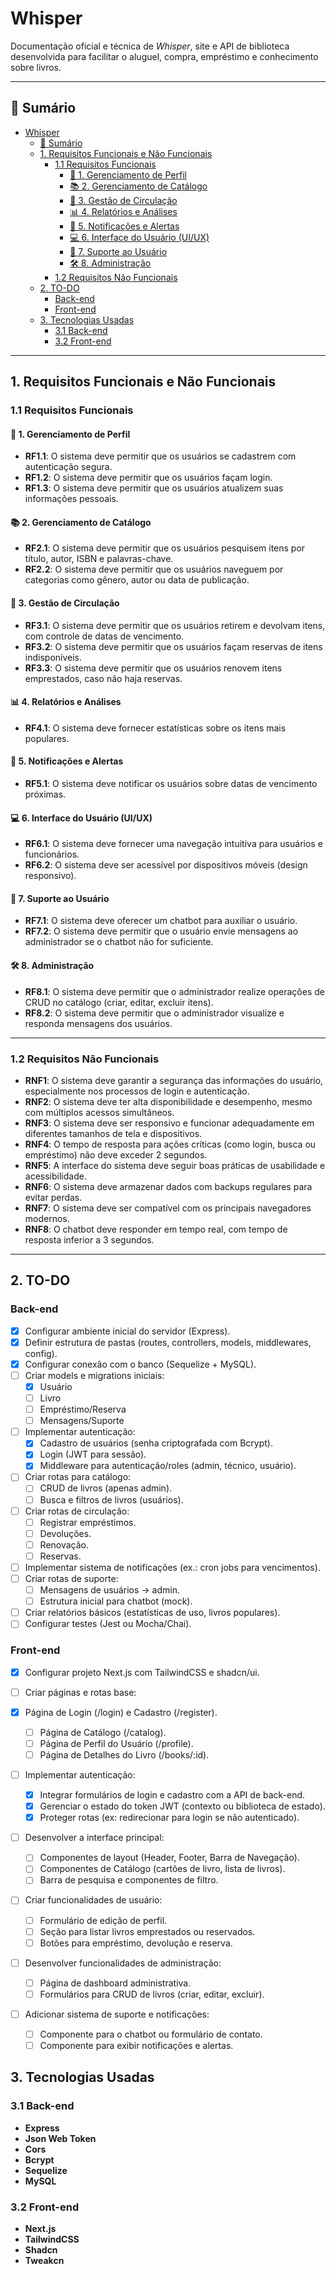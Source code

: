 # Whisper

Documentação oficial e técnica de _Whisper_, site e API de biblioteca desenvolvida para facilitar o aluguel, compra, empréstimo e conhecimento sobre livros.

---

## 📑 Sumário

- [Whisper](#whisper)
  - [📑 Sumário](#-sumário)
  - [1. Requisitos Funcionais e Não Funcionais](#1-requisitos-funcionais-e-não-funcionais)
    - [1.1 Requisitos Funcionais](#11-requisitos-funcionais)
      - [🔐 1. Gerenciamento de Perfil](#-1-gerenciamento-de-perfil)
      - [📚 2. Gerenciamento de Catálogo](#-2-gerenciamento-de-catálogo)
      - [🔄 3. Gestão de Circulação](#-3-gestão-de-circulação)
      - [📊 4. Relatórios e Análises](#-4-relatórios-e-análises)
      - [🔔 5. Notificações e Alertas](#-5-notificações-e-alertas)
      - [💻 6. Interface do Usuário (UI/UX)](#-6-interface-do-usuário-uiux)
      - [🤖 7. Suporte ao Usuário](#-7-suporte-ao-usuário)
      - [🛠️ 8. Administração](#️-8-administração)
    - [1.2 Requisitos Não Funcionais](#12-requisitos-não-funcionais)
  - [2. TO-DO](#2-to-do)
    - [Back-end](#back-end)
    - [Front-end](#front-end)
  - [3. Tecnologias Usadas](#3-tecnologias-usadas)
    - [3.1 Back-end](#31-back-end)
    - [3.2 Front-end](#32-front-end)

---

## 1. Requisitos Funcionais e Não Funcionais

### 1.1 Requisitos Funcionais

#### 🔐 1. Gerenciamento de Perfil

- **RF1.1**: O sistema deve permitir que os usuários se cadastrem com autenticação segura.  
- **RF1.2**: O sistema deve permitir que os usuários façam login.  
- **RF1.3**: O sistema deve permitir que os usuários atualizem suas informações pessoais.  

#### 📚 2. Gerenciamento de Catálogo

- **RF2.1**: O sistema deve permitir que os usuários pesquisem itens por título, autor, ISBN e palavras-chave.  
- **RF2.2**: O sistema deve permitir que os usuários naveguem por categorias como gênero, autor ou data de publicação.  

#### 🔄 3. Gestão de Circulação

- **RF3.1**: O sistema deve permitir que os usuários retirem e devolvam itens, com controle de datas de vencimento.  
- **RF3.2**: O sistema deve permitir que os usuários façam reservas de itens indisponíveis.  
- **RF3.3**: O sistema deve permitir que os usuários renovem itens emprestados, caso não haja reservas.  

#### 📊 4. Relatórios e Análises

- **RF4.1**: O sistema deve fornecer estatísticas sobre os itens mais populares.  

#### 🔔 5. Notificações e Alertas

- **RF5.1**: O sistema deve notificar os usuários sobre datas de vencimento próximas.  

#### 💻 6. Interface do Usuário (UI/UX)

- **RF6.1**: O sistema deve fornecer uma navegação intuitiva para usuários e funcionários.  
- **RF6.2**: O sistema deve ser acessível por dispositivos móveis (design responsivo).  

#### 🤖 7. Suporte ao Usuário

- **RF7.1**: O sistema deve oferecer um chatbot para auxiliar o usuário.  
- **RF7.2**: O sistema deve permitir que o usuário envie mensagens ao administrador se o chatbot não for suficiente.  

#### 🛠️ 8. Administração

- **RF8.1**: O sistema deve permitir que o administrador realize operações de CRUD no catálogo (criar, editar, excluir itens).  
- **RF8.2**: O sistema deve permitir que o administrador visualize e responda mensagens dos usuários.  

---

### 1.2 Requisitos Não Funcionais

- **RNF1**: O sistema deve garantir a segurança das informações do usuário, especialmente nos processos de login e autenticação.  
- **RNF2**: O sistema deve ter alta disponibilidade e desempenho, mesmo com múltiplos acessos simultâneos.  
- **RNF3**: O sistema deve ser responsivo e funcionar adequadamente em diferentes tamanhos de tela e dispositivos.  
- **RNF4**: O tempo de resposta para ações críticas (como login, busca ou empréstimo) não deve exceder 2 segundos.  
- **RNF5**: A interface do sistema deve seguir boas práticas de usabilidade e acessibilidade.  
- **RNF6**: O sistema deve armazenar dados com backups regulares para evitar perdas.  
- **RNF7**: O sistema deve ser compatível com os principais navegadores modernos.  
- **RNF8**: O chatbot deve responder em tempo real, com tempo de resposta inferior a 3 segundos.  

---

## 2. TO-DO

### Back-end

- [x] Configurar ambiente inicial do servidor (Express).  
- [x] Definir estrutura de pastas (routes, controllers, models, middlewares, config).  
- [x] Configurar conexão com o banco (Sequelize + MySQL).  
- [ ] Criar models e migrations iniciais:
  - [x] Usuário  
  - [ ] Livro  
  - [ ] Empréstimo/Reserva  
  - [ ] Mensagens/Suporte  
- [ ] Implementar autenticação:
  - [x] Cadastro de usuários (senha criptografada com Bcrypt).  
  - [x] Login (JWT para sessão).  
  - [x] Middleware para autenticação/roles (admin, técnico, usuário).  
- [ ] Criar rotas para catálogo:
  - [ ] CRUD de livros (apenas admin).  
  - [ ] Busca e filtros de livros (usuários).  
- [ ] Criar rotas de circulação:
  - [ ] Registrar empréstimos.  
  - [ ] Devoluções.  
  - [ ] Renovação.  
  - [ ] Reservas.  
- [ ] Implementar sistema de notificações (ex.: cron jobs para vencimentos).  
- [ ] Criar rotas de suporte:
  - [ ] Mensagens de usuários → admin.  
  - [ ] Estrutura inicial para chatbot (mock).  
- [ ] Criar relatórios básicos (estatísticas de uso, livros populares).  
- [ ] Configurar testes (Jest ou Mocha/Chai).  

### Front-end
- [x] Configurar projeto Next.js com TailwindCSS e shadcn/ui.

- [ ] Criar páginas e rotas base:
- [x] Página de Login (/login) e Cadastro (/register).
  - [ ] Página de Catálogo (/catalog).
  - [ ] Página de Perfil do Usuário (/profile).
  - [ ] Página de Detalhes do Livro (/books/:id).

- [ ] Implementar autenticação:
  - [x] Integrar formulários de login e cadastro com a API de back-end.
  - [x] Gerenciar o estado do token JWT (contexto ou biblioteca de estado).
  - [x] Proteger rotas (ex: redirecionar para login se não autenticado).

- [ ] Desenvolver a interface principal:
  - [ ] Componentes de layout (Header, Footer, Barra de Navegação).
  - [ ] Componentes de Catálogo (cartões de livro, lista de livros).
  - [ ] Barra de pesquisa e componentes de filtro.

- [ ] Criar funcionalidades de usuário:
  - [ ] Formulário de edição de perfil.
  - [ ] Seção para listar livros emprestados ou reservados.
  - [ ] Botões para empréstimo, devolução e reserva.

- [ ] Desenvolver funcionalidades de administração:
  - [ ] Página de dashboard administrativa.
  - [ ] Formulários para CRUD de livros (criar, editar, excluir).

- [ ] Adicionar sistema de suporte e notificações:
  - [ ] Componente para o chatbot ou formulário de contato.
  - [ ] Componente para exibir notificações e alertas.

## 3. Tecnologias Usadas

### 3.1 Back-end

- **Express**  
- **Json Web Token**  
- **Cors**  
- **Bcrypt**  
- **Sequelize**  
- **MySQL**  

### 3.2 Front-end

- **Next.js**  
- **TailwindCSS**  
- **Shadcn**  
- **Tweakcn**  
